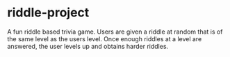 # riddle-project

A fun riddle based trivia game.  Users are given a riddle at random that is of the same level as the users level.  Once enough riddles at a level are answered, the user levels up and obtains harder riddles.  
